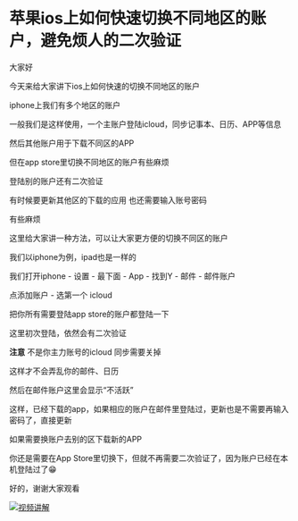 # 苹果ios上如何快速切换不同地区的账户，避免烦人的二次验证

大家好

今天来给大家讲下ios上如何快速的切换不同地区的账户

iphone上我们有多个地区的账户

一般我们是这样使用，一个主账户登陆icloud，同步记事本、日历、APP等信息

然后其他账户用于下载不同区的APP

但在app store里切换不同地区的账户有些麻烦

登陆别的账户还有二次验证

有时候要更新其他区的下载的应用 也还需要输入账号密码

有些麻烦

这里给大家讲一种方法，可以让大家更方便的切换不同区的账户

我们以iphone为例，ipad也是一样的

我们打开iphone - 设置 - 最下面 - App - 找到Y - 邮件  - 邮件账户

点添加账户 - 选第一个 icloud

把你所有需要登陆app store的账户都登陆一下

这里初次登陆，依然会有二次验证

**注意** 不是你主力账号的icloud 同步需要关掉

这样才不会弄乱你的邮件、日历

然后在邮件账户这里会显示“不活跃”

这样，已经下载的app，如果相应的账户在邮件里登陆过，更新也是不需要再输入密码了，直接更新

如果需要换账户去别的区下载新的APP

你还是需要在App Store里切换下，但就不再需要二次验证了，因为账户已经在本机登陆过了😁

好的，谢谢大家观看

[![视频讲解](https://img.youtube.com/vi/r53p02tkcPc/0.jpg)](https://www.youtube.com/watch?v=r53p02tkcPc)
